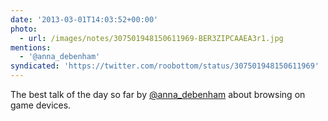 ```yaml
---
date: '2013-03-01T14:03:52+00:00'
photo:
  - url: /images/notes/307501948150611969-BER3ZIPCAAEA3r1.jpg
mentions:
  - '@anna_debenham'
syndicated: 'https://twitter.com/roobottom/status/307501948150611969'
---
```

The best talk of the day so far by [@anna_debenham](https://twitter.com/@anna_debenham) about browsing on game devices. 
